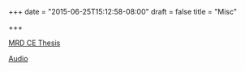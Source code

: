 +++
date = "2015-06-25T15:12:58-08:00"
draft = false
title = "Misc"

+++

[MRD CE Thesis](/mrd_ce_thesis/)

[Audio](/audio/)

